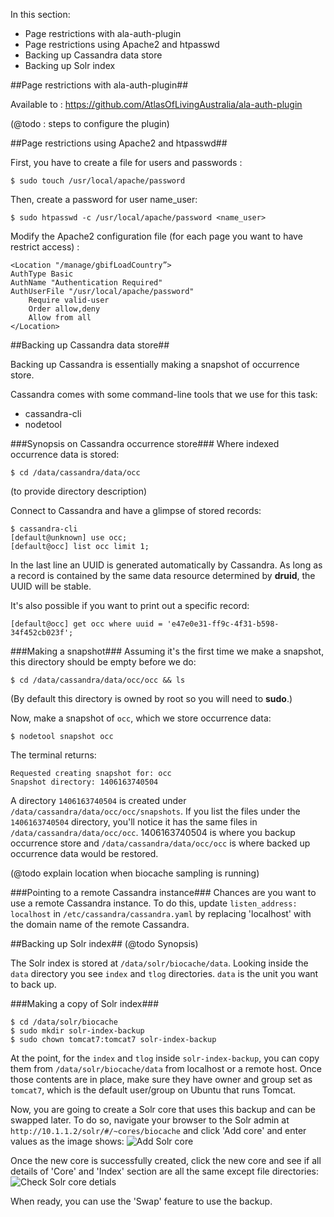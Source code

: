 In this section:
* Page restrictions with ala-auth-plugin
* Page restrictions using Apache2 and htpasswd
* Backing up Cassandra data store
* Backing up Solr index

##Page restrictions with ala-auth-plugin##

Available to : https://github.com/AtlasOfLivingAustralia/ala-auth-plugin 

(@todo : steps to configure the plugin)

##Page restrictions using Apache2 and htpasswd##

First, you have to create a file for users and passwords : 

    $ sudo touch /usr/local/apache/password

Then, create a password for user name_user: 

    $ sudo htpasswd -c /usr/local/apache/password <name_user>

Modify the Apache2 configuration file (for each page you want to have restrict access) :

    <Location "/manage/gbifLoadCountry”>
    AuthType Basic
    AuthName "Authentication Required"
    AuthUserFile "/usr/local/apache/password"
        Require valid-user
        Order allow,deny
        Allow from all
    </Location>

##Backing up Cassandra data store##

Backing up Cassandra is essentially making a snapshot of occurrence store.

Cassandra comes with some command-line tools that we use for this task:
* cassandra-cli
* nodetool

###Synopsis on Cassandra occurrence store###
Where indexed occurrence data is stored:

    $ cd /data/cassandra/data/occ

(to provide directory description)

Connect to Cassandra and have a glimpse of stored records:

    $ cassandra-cli
    [default@unknown] use occ;
    [default@occ] list occ limit 1;
		
In the last line an UUID is generated automatically by Cassandra. As long as a record is contained by the same data resource determined by __druid__, the UUID will be stable.

It's also possible if you want to print out a specific record:

    [default@occ] get occ where uuid = 'e47e0e31-ff9c-4f31-b598-34f452cb023f';
		
###Making a snapshot###
Assuming it's the first time we make a snapshot, this directory should be empty before we do:

    $ cd /data/cassandra/data/occ/occ && ls

(By default this directory is owned by root so you will need to __sudo__.)

Now, make a snapshot of `occ`, which we store occurrence data:

    $ nodetool snapshot occ

The terminal returns:

    Requested creating snapshot for: occ 
    Snapshot directory: 1406163740504

A directory `1406163740504` is created under `/data/cassandra/data/occ/occ/snapshots`. If you list the files under the `1406163740504` directory, you'll notice it has the same files in `/data/cassandra/data/occ/occ`. 1406163740504 is where you backup occurrence store and `/data/cassandra/data/occ/occ` is where backed up occurrence data would be restored.

(@todo explain location when biocache sampling is running)

###Pointing to a remote Cassandra instance###
Chances are you want to use a remote Cassandra instance. To do this, update `listen_address: localhost` in `/etc/cassandra/cassandra.yaml` by replacing 'localhost' with the domain name of the remote Cassandra.

##Backing up Solr index##
(@todo Synopsis)

The Solr index is stored at `/data/solr/biocache/data`. Looking inside the `data` directory you see `index` and `tlog` directories. `data` is the unit you want to back up.

###Making a copy of Solr index###

    $ cd /data/solr/biocache
    $ sudo mkdir solr-index-backup
    $ sudo chown tomcat7:tomcat7 solr-index-backup

At the point, for the `index` and `tlog` inside `solr-index-backup`, you can copy them from `/data/solr/biocache/data` from localhost or a remote host. Once those contents are in place, make sure they have owner and group set as `tomcat7`, which is the default user/group on Ubuntu that runs Tomcat.

Now, you are going to create a Solr core that uses this backup and can be swapped later. To do so, navigate your browser to the Solr admin at `http://10.1.1.2/solr/#/~cores/biocache` and click 'Add core' and enter values as the image shows:
![Add Solr core](/AtlasOfLivingAustralia/documentation/wiki/img/solr-index-backup.png)

Once the new core is successfully created, click the new core and see if all details of 'Core' and 'Index' section are all the same except file directories:
![Check Solr core detials](/AtlasOfLivingAustralia/documentation/wiki/img/solr-index-backup-details.png)

When ready, you can use the 'Swap' feature to use the backup.
